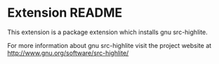 # Extension README

This extension is a package extension which installs gnu src-highlite.

For more information about gnu src-highlite visit the project website at
http://www.gnu.org/software/src-highlite/

